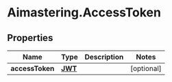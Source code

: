 # Aimastering.AccessToken

## Properties
Name | Type | Description | Notes
------------ | ------------- | ------------- | -------------
**accessToken** | [**JWT**](JWT.md) |  | [optional] 


